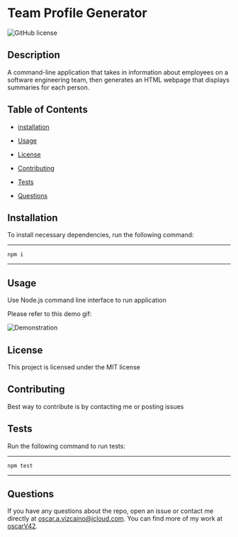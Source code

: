 # Team Profile Generator

![GitHub license](https://img.shields.io/badge/license-MIT-yellow.svg)

## Description

A command-line application that takes in information about employees on a software engineering team, then generates an HTML webpage that displays summaries for each person.

## Table of Contents

- [installation](#installation)
- [Usage](#usage)

- [License](#license)

- [Contributing](#contributing)

- [Tests](#tests)

- [Questions](#questions)

## Installation

To install necessary dependencies, run the following command:

---

    npm i

---

## Usage

Use Node.js command line interface to run application

Please refer to this demo gif:

![Demonstration](./assets/Demo.gif)

## License

This project is licensed under the MIT license

## Contributing

Best way to contribute is by contacting me or posting issues

## Tests

Run the following command to run tests:

---

    npm test

---

## Questions

If you have any questions about the repo, open an issue or contact me directly at oscar.a.vizcaino@icloud.com. You can find more of my work at
[oscarV42](https://github.com/oscarV42/).
